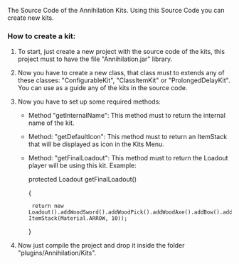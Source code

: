 The Source Code of the Annihilation Kits. Using this Source Code you can create new kits.

### How to create a kit:
1. To start, just create a new project with the source code of the kits, this project must to have the file "Annihilation.jar" library.
2. Now you have to create a new class, that class must to extends any of these classes: "ConfigurableKit", "ClassItemKit" or "ProlongedDelayKit". You can use as a guide any of the kits in the source code.
3. Now you have to set up some required methods:
    - Method "getInternalName": This method must to return the internal name of the kit.
    - Method: "getDefaultIcon": This method must to return an ItemStack that will be displayed as icon in the Kits Menu.
    - Method: "getFinalLoadout": This method must to return the Loadout player will be using this kit. Example:
    
        protected Loadout getFinalLoadout() 
        
        {
        
           return new Loadout().addWoodSword().addWoodPick().addWoodAxe().addBow().addSoulboundItem(new ItemStack(Material.ARROW, 10));
       
       }
        
4. Now just compile the project and drop it inside the folder "plugins/Annihilation/Kits".
